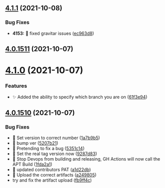## [4.1.1](https://github.com/Ombi-app/Ombi/compare/v4.0.1511...v4.1.1) (2021-10-08)


### Bug Fixes

* **4153:** :bug: fixed gravitar issues ([ec963d8](https://github.com/Ombi-app/Ombi/commit/ec963d869a2bf57edfcfef418e2bf8a1d679d8ca))



## [4.0.1511](https://github.com/Ombi-app/Ombi/compare/v4.1.0...v4.0.1511) (2021-10-07)



# [4.1.0](https://github.com/Ombi-app/Ombi/compare/v4.0.1510...v4.1.0) (2021-10-07)


### Features

* :sparkles: Added the ability to specify which branch you are on ([61f3e94](https://github.com/Ombi-app/Ombi/commit/61f3e94308fb3d239140b73d34c12f1496459989))



## [4.0.1510](https://github.com/Ombi-app/Ombi/compare/v4.0.1602...v4.0.1510) (2021-10-07)


### Bug Fixes

* :bookmark: Set version to correct number ([1a7b9b5](https://github.com/Ombi-app/Ombi/commit/1a7b9b50578675532fdb0f656cbaf51306166b84))
* :bug: bump ver ([5207b21](https://github.com/Ombi-app/Ombi/commit/5207b21f2f98cc63f16a72bd79ecac6abf838139))
* :bug: Pretending to fix a bug ([5351c14](https://github.com/Ombi-app/Ombi/commit/5351c14cb087f9ecbb37b784724bb35107d17cb8))
* :bug: Set the real tag version now ([9287d83](https://github.com/Ombi-app/Ombi/commit/9287d83c134e62c9f0a5d271cfd88eefc9dcae39))
* :bug: Stop Devops from building and releasing, GH Actions will now call the APT Build ([1fda2a1](https://github.com/Ombi-app/Ombi/commit/1fda2a1d37c1182177fdca55e38b98a85dc1fe05))
* :bug: updated contributors PAT ([a1d22db](https://github.com/Ombi-app/Ombi/commit/a1d22db4d14c63c39e79d47d99cc7ca2efe393df))
* :bug: Upload the correct artifacts ([a249805](https://github.com/Ombi-app/Ombi/commit/a2498051cfd679dd19206571883a08d77e159e2b))
* try and fix the artifact upload ([fb9ff4c](https://github.com/Ombi-app/Ombi/commit/fb9ff4ccde9121dce6da379198de225686123457))



